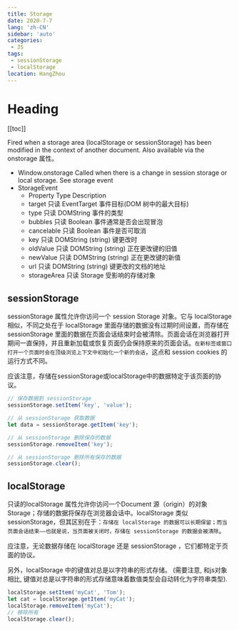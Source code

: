 ```yaml
---
title: Storage
date: 2020-7-7
lang: 'zh-CN'
sidebar: 'auto'
categories:
 - JS
tags: 
 - sessionStorage
 - localStorage
location: HangZhou
---
```


# Heading
[[toc]]


Fired when a storage area (localStorage or sessionStorage) has been modified in the context of another document.
Also available via the onstorage 属性。
- Window.onstorage
    Called when there is a change in session storage or local storage. See storage event
- StorageEvent
    - Property	Type	Description
    - target 只读	EventTarget	事件目标(DOM 树中的最大目标)
    - type 只读	DOMString	事件的类型
    - bubbles 只读	Boolean	事件通常是否会出现冒泡
    - cancelable 只读	Boolean	事件是否可取消
    - key 只读	DOMString (string)	键更改时
    - oldValue 只读	DOMString (string)	正在更改键的旧值
    - newValue 只读	DOMString (string)	正在更改键的新值
    - url 只读	DOMString (string)	键更改的文档的地址
    - storageArea 只读	Storage	受影响的存储对象

## sessionStorage 
sessionStorage 属性允许你访问一个 session Storage 对象。它与 localStorage 相似，不同之处在于 localStorage 里面存储的数据没有过期时间设置，而存储在 sessionStorage 里面的数据在页面会话结束时会被清除。页面会话在浏览器打开期间一直保持，并且重新加载或恢复页面仍会保持原来的页面会话。`在新标签或窗口打开一个页面时会在顶级浏览上下文中初始化一个新的会话`，这点和 session cookies 的运行方式不同。

应该注意，存储在sessionStorage或localStorage中的数据特定于该页面的协议。
```javascript
// 保存数据到 sessionStorage
sessionStorage.setItem('key', 'value');

// 从 sessionStorage 获取数据
let data = sessionStorage.getItem('key');

// 从 sessionStorage 删除保存的数据
sessionStorage.removeItem('key');

// 从 sessionStorage 删除所有保存的数据
sessionStorage.clear();
```
## localStorage 
只读的localStorage 属性允许你访问一个Document 源（origin）的对象 Storage；存储的数据将保存在浏览器会话中。localStorage 类似 sessionStorage，但其区别在于：`存储在 localStorage 的数据可以长期保留；而当页面会话结束——也就是说，当页面被关闭时，存储在 sessionStorage 的数据会被清除`。

应注意，无论数据存储在 localStorage 还是 sessionStorage ，它们都特定于页面的协议。

另外，localStorage 中的键值对总是以字符串的形式存储。 (需要注意, 和js对象相比, 键值对总是以字符串的形式存储意味着数值类型会自动转化为字符串类型).
```javascript
localStorage.setItem('myCat', 'Tom');
let cat = localStorage.getItem('myCat');
localStorage.removeItem('myCat');
// 移除所有
localStorage.clear();
```